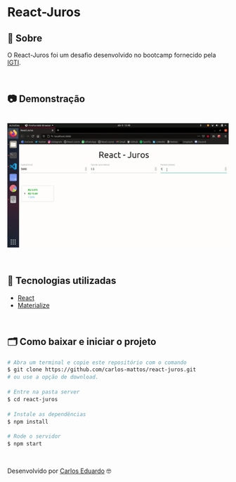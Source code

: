# React-Juros

## 🔖 Sobre
O React-Juros foi um desafio desenvolvido no bootcamp fornecido pela [IGTI](https://www.igti.com.br/).

<br/>

## 📷 Demonstração
<p align="center">
  <br/>
  <img src="github-images/demonstration.gif" alt="demonstracao">
</p>

<br/>

## 🚀 Tecnologias utilizadas

- [React](https://reactjs.org/)
- [Materialize](https://materializecss.com/getting-started.html)

<br/>

## 🗂 Como baixar e iniciar o projeto

```bash
# Abra um terminal e copie este repositório com o comando
$ git clone https://github.com/carlos-mattos/react-juros.git
# ou use a opção de download.

# Entre na pasta server 
$ cd react-juros

# Instale as dependências
$ npm install

# Rode o servidor
$ npm start
```
<br/>

Desenvolvido por [Carlos Eduardo](https://www.linkedin.com/in/carlos-eduardo-andrade-de-mattos-a060b1182/) 🤓
